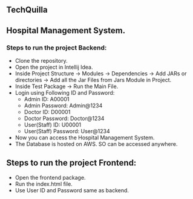 ## TechQuilla
## Hospital Management System.

### Steps to run the project Backend:

- Clone the repository.
- Open the project in Intellij Idea.
- Inside Project Structure -> Modules -> Dependencies -> Add JARs or directories -> Add all the Jar Files from Jars Module in Project.
- Inside Test Package -> Run the Main File.
- Login using Following ID and Password:
  - Admin ID: A00001
  - Admin Password: Admin@1234
  - Doctor ID: D00001
  - Doctor Password: Doctor@1234
  - User(Staff) ID: U00001
  - User(Staff) Password: User@1234
- Now you can access the Hospital Management System.
- The Database is hosted on AWS. SO can be accessed anywhere.

## Steps to run the project Frontend:

- Open the frontend package.
- Run the index.html file.
- Use User ID and Password same as backend.
